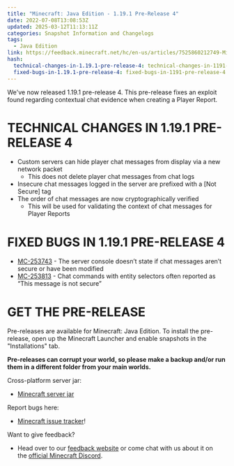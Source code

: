 ```yaml
---
title: "Minecraft: Java Edition - 1.19.1 Pre-Release 4"
date: 2022-07-08T13:08:53Z
updated: 2025-03-12T11:13:11Z
categories: Snapshot Information and Changelogs
tags:
  - Java Edition
link: https://feedback.minecraft.net/hc/en-us/articles/7525860212749-Minecraft-Java-Edition-1-19-1-Pre-Release-4
hash:
  technical-changes-in-1.19.1-pre-release-4: technical-changes-in-1191-pre-release-4
  fixed-bugs-in-1.19.1-pre-release-4: fixed-bugs-in-1191-pre-release-4
---
```


We've now released 1.19.1 pre-release 4. This pre-release fixes an exploit found regarding contextual chat evidence when creating a Player Report.

# TECHNICAL CHANGES IN 1.19.1 PRE-RELEASE 4

- Custom servers can hide player chat messages from display via a new network packet
  - This does not delete player chat messages from chat logs
- Insecure chat messages logged in the server are prefixed with a \[Not Secure\] tag
- The order of chat messages are now cryptographically verified
  - This will be used for validating the context of chat messages for Player Reports

# FIXED BUGS IN 1.19.1 PRE-RELEASE 4

- [MC-253743](https://bugs.mojang.com/browse/MC-253743) - The server console doesn’t state if chat messages aren’t secure or have been modified
- [MC-253813](https://bugs.mojang.com/browse/MC-253813) - Chat commands with entity selectors often reported as “This message is not secure”

# GET THE PRE-RELEASE

Pre-releases are available for Minecraft: Java Edition. To install the pre-release, open up the Minecraft Launcher and enable snapshots in the "Installations" tab.

**Pre-releases can corrupt your world, so please make a backup and/or run them in a different folder from your main worlds.**

Cross-platform server jar:

- [Minecraft server jar](https://piston-data.mojang.com/v1/objects/0f7f0c876024d0a84cb50547f72fe81dbfbfdb19/server.jar)

Report bugs here:

- [Minecraft issue tracker](https://aka.ms/snapshotbugs?ref=blog)!

Want to give feedback?

- Head over to our [feedback website](https://aka.ms/snapshotfeedback) or come chat with us about it on the [official Minecraft Discord](https://discordapp.com/invite/minecraft).
